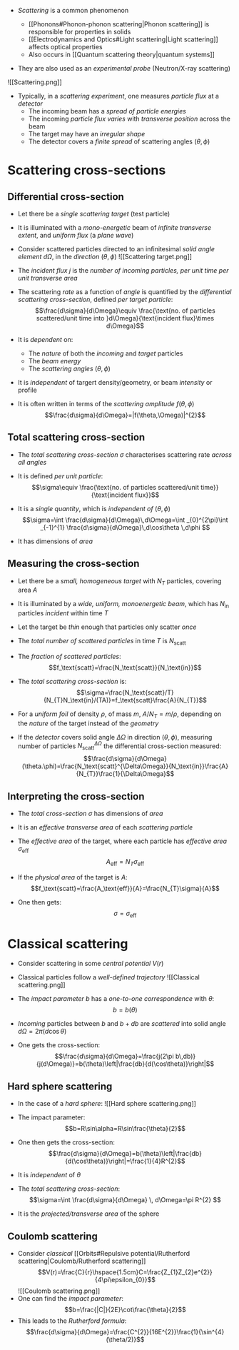 - _Scattering_ is a common phenomenon
	- [[Phonons#Phonon-phonon scattering|Phonon scattering]] is responsible for properties in solids
	- [[Electrodynamics and Optics#Light scattering|Light scattering]] affects optical properties
	- Also occurs in [[Quantum scattering theory|quantum systems]]

- They are also used as an _experimental probe_ (Neutron/X-ray scattering)

![[Scattering.png]]

- Typically, in a _scattering experiment_, one measures _particle flux_ at a _detector_
	- The incoming beam has a _spread of particle energies_
	- The incoming _particle flux varies_ with _transverse position_ across the beam
	- The target may have an _irregular shape_
	- The detector covers a _finite spread_ of scattering angles $(\theta,\phi)$

# Scattering cross-sections

## Differential cross-section
- Let there be a _single scattering target_ (test particle)
- It is illuminated with a _mono-energetic_ beam of _infinite transverse extent_, and _uniform flux_ (a _plane wave_)
- Consider scattered particles directed to an infinitesimal _solid angle element_ $d\Omega$, in the _direction_ $(\theta,\phi)$
![[Scattering target.png]]

- The _incident flux_ $j$  is the _number of incoming particles, per unit time per unit transverse area_

- The scattering _rate_ as a function of _angle_ is quantified by the _differential scattering cross-section_, defined _per target particle_:
$$\frac{d\sigma}{d\Omega}\equiv \frac{\text{no. of particles scattered/unit time into }d\Omega}{\text{incident flux}\times d\Omega}$$

- It is _dependent_ on:
	- The _nature_ of both the _incoming_ and _target_ particles
	- The _beam energy_
	- The _scattering angles_ $(\theta,\phi)$
- It is _independent_ of targert density/geometry, or beam _intensity_ or profile

- It is often written in terms of the _scattering amplitude_ $f(\theta,\phi)$
$$\frac{d\sigma}{d\Omega}=|f(\theta,\Omega)|^{2}$$

## Total scattering cross-section
- The _total scattering cross-section_ $\sigma$ characterises scattering rate _across all angles_
- It is defined _per unit particle_:
$$\sigma\equiv \frac{\text{no. of particles scattered/unit time}}{\text{incident flux}}$$

- It is a _single quantity_, which is _independent of_ $(\theta,\phi)$
$$\sigma=\int \frac{d\sigma}{d\Omega}\,d\Omega=\int _{0}^{2\pi}\int _{-1}^{1} \frac{d\sigma}{d\Omega}\,d\cos\theta  \,d\phi  $$
- It has dimensions of _area_

## Measuring the cross-section
- Let there be a _small, homogeneous target_ with $N_T$ particles, covering area $A$ 
- It is illuminated by a _wide, uniform, monoenergetic beam_, which has $N_\text{in}$ particles _incident_ within time $T$
- Let the target be _thin_ enough that particles only scatter _once_

- The _total number of scattered particles_ in time $T$ is $N_\text{scatt}$
- The _fraction of scattered particles_:
$$f_\text{scatt}=\frac{N_\text{scatt}}{N_\text{in}}$$

- The _total scattering cross-section_ is:
$$\sigma=\frac{N_\text{scatt}/T}{N_{T}N_\text{in}/(TA)}=f_\text{scatt}\frac{A}{N_{T}}$$

- For a _uniform foil_ of density $\rho$, of mass $m$, $A/N_T=m/\rho$, depending on the _nature_ of the target instead of the _geometry_

- If the _detector_ covers solid angle $\Delta\Omega$ in direction $(\theta,\phi)$, measuring number of particles $N_\text{scatt}^{\Delta\Omega}$ the differential cross-section measured:
$$\frac{d\sigma}{d\Omega}(\theta.\phi)=\frac{N_\text{scatt}^{\Delta\Omega}}{N_\text{in}}\frac{A}{N_{T}}\frac{1}{\Delta\Omega}$$

## Interpreting the cross-section
- The _total cross-section_ $\sigma$ has dimensions of _area_
- It is an _effective transverse area_ of each _scattering particle_

- The _effective area_ of the target, where each particle has _effective area_ $\sigma _\text{eff}$
$$A_\text{eff}=N_{T}\sigma _\text{eff}$$

- If the _physical area_ of the target is $A$:
$$f_\text{scatt}=\frac{A_\text{eff}}{A}=\frac{N_{T}\sigma}{A}$$
- One then gets:
$$\sigma=\sigma _\text{eff}$$

# Classical scattering
- Consider scattering in some _central potential_ $V(r)$
- Classical particles follow a _well-defined trajectory_
![[Classical scattering.png]]

- The _impact parameter_ $b$ has a _one-to-one correspondence_ with $\theta$:
$$b=b(\theta)$$
- _Incoming_ particles between $b$ and $b+db$ are _scattered_ into solid angle $d\Omega=2\pi(d\cos\theta)$
- One gets the cross-section:
$$\frac{d\sigma}{d\Omega}=\frac{j(2\pi b\,db)}{j(d\Omega)}=b(\theta)\left|\frac{db}{d(\cos\theta)}\right|$$

## Hard sphere scattering
- In the case of a _hard sphere_:
![[Hard sphere scattering.png]]
- The impact parameter:
$$b=R\sin\alpha=R\sin\frac{\theta}{2}$$
- One then gets the cross-section:
$$\frac{d\sigma}{d\Omega}=b(\theta)\left|\frac{db}{d(\cos\theta)}\right|=\frac{1}{4}R^{2}$$
- It is _independent_ of $\theta$

- The _total scattering cross-section_:
$$\sigma=\int \frac{d\sigma}{d\Omega} \, d\Omega=\pi R^{2} $$
- It is the _projected/transverse area_ of the sphere

## Coulomb scattering
- Consider _classical_ [[Orbits#Repulsive potential/Rutherford scattering|Coulomb/Rutherford scattering]]
$$V(r)=\frac{C}{r}\hspace{1.5cm}C=\frac{Z_{1}Z_{2}e^{2}}{4\pi\epsilon_{0}}$$
![[Coulomb scattering.png]]
- One can find the _impact parameter_:
$$b=\frac{|C|}{2E}\cot\frac{\theta}{2}$$
- This leads to the _Rutherford formula_:
$$\frac{d\sigma}{d\Omega}=\frac{C^{2}}{16E^{2}}\frac{1}{\sin^{4}(\theta/2)}$$